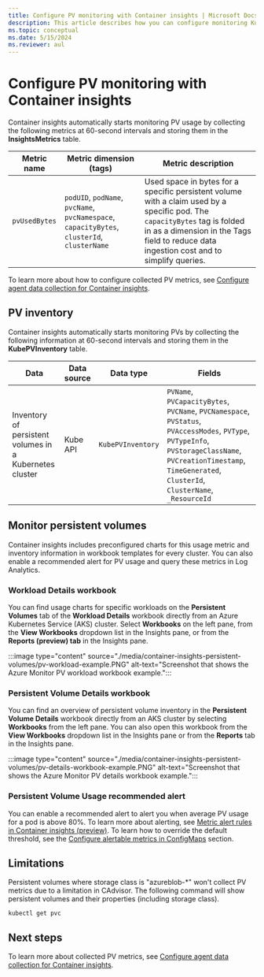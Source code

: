 ```yaml
---
title: Configure PV monitoring with Container insights | Microsoft Docs
description: This article describes how you can configure monitoring Kubernetes clusters with persistent volumes with Container insights.
ms.topic: conceptual
ms.date: 5/15/2024
ms.reviewer: aul
---
```


# Configure PV monitoring with Container insights

Container insights automatically starts monitoring PV usage by collecting the following metrics at 60-second intervals and storing them in the **InsightsMetrics** table.

| Metric name | Metric dimension (tags) | Metric description |
|-----|-----------|----------|
| `pvUsedBytes`| `podUID`, `podName`, `pvcName`, `pvcNamespace`, `capacityBytes`, `clusterId`, `clusterName`| Used space in bytes for a specific persistent volume with a claim used by a specific pod. The `capacityBytes` tag is folded in as a dimension in the Tags field to reduce data ingestion cost and to simplify queries.|

To learn more about how to configure collected PV metrics, see [Configure agent data collection for Container insights](./container-insights-data-collection-configmap.md).

## PV inventory

Container insights automatically starts monitoring PVs by collecting the following information at 60-second intervals and storing them in the **KubePVInventory** table.

|Data |Data source| Data type| Fields|
|-----|-----------|----------|-------|
|Inventory of persistent volumes in a Kubernetes cluster |Kube API |`KubePVInventory` |    `PVName`, `PVCapacityBytes`, `PVCName`, `PVCNamespace`, `PVStatus`, `PVAccessModes`, `PVType`, `PVTypeInfo`, `PVStorageClassName`, `PVCreationTimestamp`, `TimeGenerated`, `ClusterId`, `ClusterName`, `_ResourceId` |

## Monitor persistent volumes

Container insights includes preconfigured charts for this usage metric and inventory information in workbook templates for every cluster. You can also enable a recommended alert for PV usage and query these metrics in Log Analytics.

### Workload Details workbook

You can find usage charts for specific workloads on the **Persistent Volumes** tab of the **Workload Details** workbook directly from an Azure Kubernetes Service (AKS) cluster. Select **Workbooks** on the left pane, from the **View Workbooks** dropdown list in the Insights pane, or from the **Reports (preview) tab** in the Insights pane.

:::image type="content" source="./media/container-insights-persistent-volumes/pv-workload-example.PNG" alt-text="Screenshot that shows the Azure Monitor PV workload workbook example.":::

### Persistent Volume Details workbook

You can find an overview of persistent volume inventory in the **Persistent Volume Details** workbook directly from an AKS cluster by selecting **Workbooks** from the left pane. You can also open this workbook from the **View Workbooks** dropdown list in the Insights pane or from the **Reports** tab in the Insights pane.

:::image type="content" source="./media/container-insights-persistent-volumes/pv-details-workbook-example.PNG" alt-text="Screenshot that shows the Azure Monitor PV details workbook example.":::

### Persistent Volume Usage recommended alert
You can enable a recommended alert to alert you when average PV usage for a pod is above 80%. To learn more about alerting, see [Metric alert rules in Container insights (preview)](./container-insights-metric-alerts.md). To learn how to override the default threshold, see the [Configure alertable metrics in ConfigMaps](./container-insights-metric-alerts.md#configure-alertable-metrics-in-configmaps) section.

## Limitations
Persistent volumes where storage class is "azureblob-*" won't collect PV metrics due to a limitation in CAdvisor. The following command will show persistent volumes and their properties (including storage class). 
 
```kubectl get pvc```

## Next steps

To learn more about collected PV metrics, see [Configure agent data collection for Container insights](./container-insights-data-collection-configmap.md).
